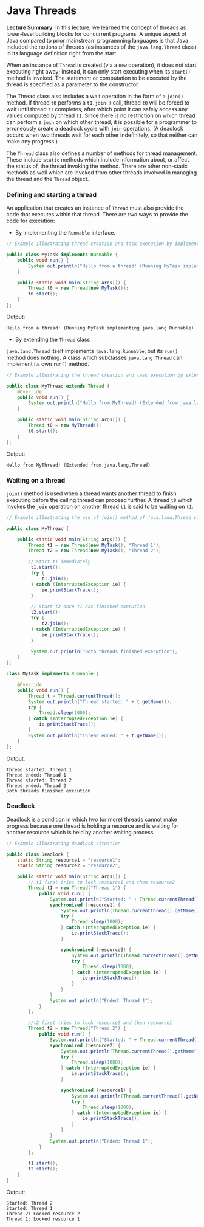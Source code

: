 # Java Threads

**Lecture Summary**: In this lecture, we learned the concept of threads as lower-level building blocks for concurrent programs. A unique aspect of Java compared to prior mainstream programming languages is that Java included the notions of threads (as instances of the `java.lang.Thread` class) in its language definition right from the start.

When an instance of `Thread` is created (via a `new` operation), it does not start executing right away; instead, it can only start executing when its `start()` method is invoked. The statement or computation to be executed by the thread is specified as a parameter to the constructor.

The Thread class also includes a wait operation in the form of a `join()` method. If thread `t0` performs a `t1.join()` call, thread `t0` will be forced to wait until thread `t1` completes, after which point it can safely access any values computed by thread `t1`. Since there is no restriction on which thread can perform a `join` on which other thread, it is possible for a programmer to erroneously create a deadlock cycle with `join` operations. (A deadlock occurs when two threads wait for each other indefinitely, so that neither can make any progress.)

The `Thread` class also defines a number of methods for thread management. These include `static` methods which include information about, or affect the status of, the thread invoking the method. There are other non-static methods as well which are invoked from other threads involved in managing the thread and the `Thread` object.

### Defining and starting a thread
An application that creates an instance of `Thread` must also provide the code that executes within that thread. There are two ways to provide the code for execution:
- By implementing the `Runnable` interface.

```java
// Example illustrating thread creation and task execution by implementing java.lang.Runnable interface.

public class MyTask implements Runnable {
    public void run() {
        System.out.println("Hello from a thread! (Running MyTask implementing java.lang.Runnable)");
    }

    public static void main(String args[]) {
        Thread t0 = new Thread(new MyTask());
        t0.start();
    }
};
```

Output:

	Hello from a thread! (Running MyTask implementing java.lang.Runnable)
  
  
- By extending the `Thread` class

`java.lang.Thread` itself implements `java.lang.Runnable`, but its `run()` method does nothing. A class which subclasses `java.lang.Thread` can implement its own `run()` method.

```java
// Example illustrating the thread creation and task execution by extending java.lang.Thread class and overriding it's run() method.

public class MyThread extends Thread {
    @Override
    public void run() {
        System.out.println("Hello from MyThread! (Extended from java.lang.Thread)");
    }

    public static void main(String args[]) {
        Thread t0 = new MyThread();
        t0.start();
    }
};
```

Output:

	Hello from MyThread! (Extended from java.lang.Thread)



### Waiting on a thread

`join()` method is used when a thread wants another thread to finish executing before the calling thread can proceed further. A thread `t0` which invokes the `join` operation on another thread `t1` is said to be waiting on `t1`.

```java
// Example illustrating the use of join() method of java.lang.Thread class

public class MyThread {

    public static void main(String args[]) {
        Thread t1 = new Thread(new MyTask(), "Thread 1");
        Thread t2 = new Thread(new MyTask(), "Thread 2");

        // Start t1 immediately
         t1.start();
         try {
             t1.join();
         } catch (InterruptedException ie) {
             ie.printStackTrace();
         }

         // Start t2 once t1 has finished execution
         t2.start();
         try {
             t2.join();
         } catch (InterruptedException ie) {
             ie.printStackTrace();
         }

         System.out.println("Both threads finished execution");
    }
};

class MyTask implements Runnable {

    @Override
    public void run() {
        Thread t = Thread.currentThread();
        System.out.println("Thread started: " + t.getName());
        try {
            Thread.sleep(1000);
        } catch (InterruptedException ie) {
            ie.printStackTrace();
        }
        System.out.println("Thread ended: " + t.getName());
    }
};
```
Output:

    Thread started: Thread 1
    Thread ended: Thread 1
    Thread started: Thread 2
    Thread ended: Thread 2
    Both threads finished execution


### Deadlock
Deadlock is a condition in which two (or more) threads cannot make progress because one thread is holding a resource and is waiting for another resource which is held by another waiting process. 

```java
// Example illustrating deadlock situation

public class Deadlock {
    static String resource1 = "resource1";
    static String resource2 = "resource2";

    public static void main(String args[]) {
        // t1 first tries to lock resource1 and then resource2
        Thread t1 = new Thread("Thread 1") {
            public void run() {
                System.out.println("Started: " + Thread.currentThread().getName());
                synchronized (resource1) {
                    System.out.println(Thread.currentThread().getName() + ": Locked resource 1");
                    try {
                        Thread.sleep(1000);
                    } catch (InterruptedException ie) {
                        ie.printStackTrace();
                    }

                    synchronized (resource2) {
                        System.out.println(Thread.currentThread().getName() + ": Locked resource 2");
                        try {
                            Thread.sleep(1000);
                        } catch (InterruptedException ie) {
                            ie.printStackTrace();
                        }
                    }
                }
                System.out.println("Ended: Thread 1");
            }
        };

        //t2 first tries to lock resource2 and then resource1
        Thread t2 = new Thread("Thread 2") {
            public void run() {
                System.out.println("Started: " + Thread.currentThread().getName());
                synchronized (resource2) {
                    System.out.println(Thread.currentThread().getName() + ": Locked resource 2");
                    try {
                        Thread.sleep(1000);
                    } catch (InterruptedException ie) {
                        ie.printStackTrace();
                    }

                    synchronized (resource1) {
                        System.out.println(Thread.currentThread().getName() + ": Locked resource 1");
                        try {
                            Thread.sleep(1000);
                        } catch (InterruptedException ie) {
                            ie.printStackTrace();
                        }
                    }
                }
                System.out.println("Ended: Thread 1");
            }
        };

        t1.start();
        t2.start();
    }
}
```
Output:

    Started: Thread 2
    Started: Thread 1
    Thread 2: Locked resource 2
    Thread 1: Locked resource 1

